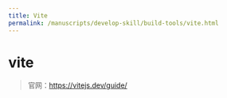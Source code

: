 ```yaml
---
title: Vite
permalink: /manuscripts/develop-skill/build-tools/vite.html
---
```


# vite

> 官网：<https://vitejs.dev/guide/>
